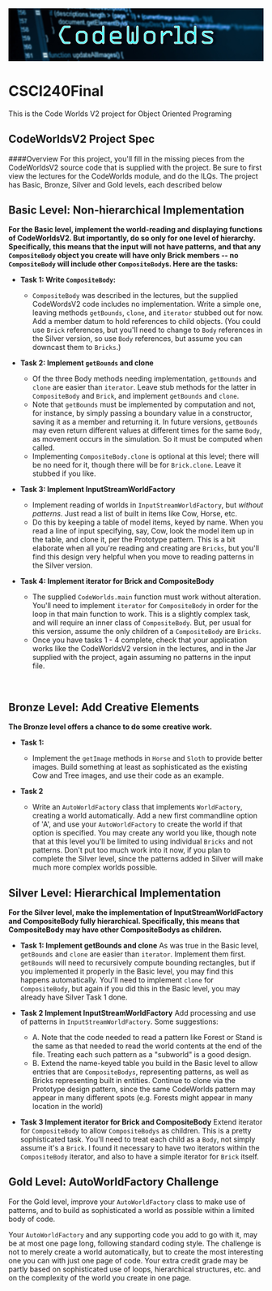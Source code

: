 <img src=".github/CodeWorlds.jpg" width="800">

# CSCI240Final
This is the Code Worlds V2 project for Object Oriented Programing


## CodeWorldsV2 Project Spec
####Overview
For this project, you'll fill in the missing pieces from the CodeWorldsV2 source code that is supplied with the project. Be sure to first view the lectures for the CodeWorlds module, and do the ILQs.  The project has Basic, Bronze, Silver and Gold levels, each described below


## Basic Level: Non-hierarchical Implementation
**For the Basic level, implement the world-reading and displaying functions of CodeWorldsV2. But importantly, do so only for one level of hierarchy.
Specifically, this means that the input will not have patterns, and that any `CompositeBody` object you create will have only Brick members -- no `CompositeBody` will include other `CompositeBody`s. Here are the tasks:**

- **Task 1: Write `CompositeBody`:**
    - `CompositeBody` was described in the lectures, but the supplied CodeWordsV2 code includes no implementation. Write a simple one, leaving methods `getBounds`, `clone`, and `iterator` stubbed out for now. Add a member datum to hold references to child objects. (You could use `Brick` references, but you'll need to change to `Body` references in the Silver version, so use `Body` references, but assume you can downcast them to `Bricks`.)

- **Task 2: Implement `getBounds` and clone**
    - Of the three Body methods needing implementation, `getBounds` and `clone` are easier than `iterator`. Leave stub methods for the latter in `CompositeBody` and `Brick`, and implement `getBounds` and `clone`.
    - Note that `getBounds` must be implemented by computation and not, for instance, by simply passing a boundary value in a constructor, saving it as a member and returning it. In future versions, `getBounds` may even return different values at different times for the same `Body`, as movement occurs in the simulation. So it must be computed when called.
    - Implementing `CompositeBody.clone` is optional at this level; there will be no need for it, though there will be for `Brick.clone`. Leave it stubbed if you like.

- **Task 3: Implement InputStreamWorldFactory**
    - Implement reading of worlds in `InputStreamWorldFactory`, but _without patterns_. Just read a list of built in items like Cow, Horse, etc.
    - Do this by keeping a table of model items, keyed by name. When you read a line of input specifying, say, Cow, look the model item up in the table, and clone it, per the Prototype pattern. This is a bit elaborate when all you're reading and creating are `Bricks`, but you'll find this design very helpful when you move to reading patterns in the Silver version.

- **Task 4: Implement iterator for Brick and CompositeBody**
    - The supplied `CodeWorlds.main` function must work without alteration. You'll need to implement `iterator` for `CompositeBody` in order for the loop in that main function to work. This is a slightly complex task, and will require an inner class of `CompositeBody`. But, per usual for this version, assume the only children of a `CompositeBody` are `Bricks`.
    - Once you have tasks 1 - 4 complete, check that your application works like the CodeWorldsV2 version in the lectures, and in the Jar supplied with the project, again assuming no patterns in the input file.

 
## Bronze Level: Add Creative Elements
**The Bronze level offers a chance to do some creative work.**
- **Task 1:**
    - Implement the `getImage` methods in `Horse` and `Sloth` to provide better images. Build something at least as sophisticated as the existing Cow and Tree images, and use their code as an example.

- **Task 2**
    - Write an `AutoWorldFactory` class that implements `WorldFactory`, creating a world automatically. Add a new first commandline option of 'A', and use your `AutoWorldFactory` to create the world if that option is specified. You may create any world you like, though note that at this level you'll be limited to using individual `Bricks` and not patterns. Don't put too much work into it now, if you plan to complete the Silver level, since the patterns added in Silver will make much more complex worlds possible.


## Silver Level: Hierarchical Implementation
**For the Silver level, make the implementation of InputStreamWorldFactory and CompositeBody fully hierarchical. Specifically, this means that CompositeBody may have other CompositeBodys as children.**

- **Task 1: Implement getBounds and clone**
As was true in the Basic level, `getBounds` and `clone` are easier than `iterator`. Implement them first. `getBounds` will need to recursively compute bounding rectangles, but if you implemented it properly in the Basic level, you may find this happens automatically. You'll need to implement `clone` for `CompositeBody`, but again if you did this in the Basic level, you may already have Silver Task 1 done.

- **Task 2 Implement InputStreamWorldFactory**
Add processing and use of patterns in `InputStreamWorldFactory`. Some suggestions:
    - A. Note that the code needed to read a pattern like Forest or Stand is the same as that needed to read the world contents at the end of the file. Treating each such pattern as a "subworld" is a good design.
    - B. Extend the name-keyed table you build in the Basic level to allow entries that are `CompositeBodys`, representing patterns, as well as Bricks representing built in entities. Continue to clone via the Prototype design pattern, since the same CodeWorlds pattern may appear in many different spots (e.g. Forests might appear in many location in the world)

- **Task 3 Implement iterator for Brick and CompositeBody**
Extend iterator for `CompositeBody` to allow `CompositeBodys` as children. This is a pretty sophisticated task. You'll need to treat each child as a `Body`, not simply assume it's a `Brick`. I found it necessary to have two iterators within the `CompositeBody` iterator, and also to have a simple iterator for `Brick` itself.


## Gold Level: AutoWorldFactory Challenge
For the Gold level, improve your `AutoWorldFactory` class to make use of patterns, and to build as sophisticated a world as possible within a limited body of code.

Your `AutoWorldFactory` and any supporting code you add to go with it, may be at most one page long, following standard coding style. The challenge is not to merely create a world automatically, but to create the most interesting one you can with just one page of code. Your extra credit grade may be partly based on sophisticated use of loops, hierarchical structures, etc. and on the complexity of the world you create in one page.